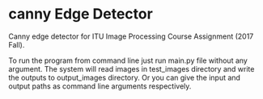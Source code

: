 # canny Edge Detector

Canny edge detector for ITU Image Processing Course Assignment (2017 Fall).

To run the program from command line just run main.py file without any argument. The system will read images in test\_images directory and write the outputs to output\_images directory. Or you can give the input and output paths as command line arguments respectively.